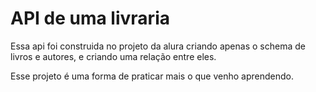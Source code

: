 # API de uma livraria

Essa api foi construida no projeto da alura criando apenas o schema de livros e autores, e criando uma relação entre eles.

Esse projeto é uma forma de praticar mais o que venho aprendendo.
